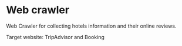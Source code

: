 # Web crawler

Web Crawler for collecting hotels information and their online reviews.

Target website: TripAdvisor and Booking
